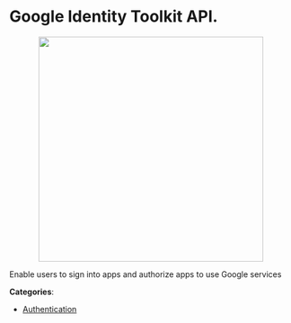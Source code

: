 # Google Identity Toolkit API.
<p align="center">
    <img width="400" src="https://raw.githubusercontent.com/apis-list/apis-list/apis/google-identity-toolkit-api/logo_256x256.png" />
</p>

Enable users to sign into apps and authorize apps to use Google services



**Categories**:

- [Authentication](https://github.com/apis-list/apis-list#authentication)




